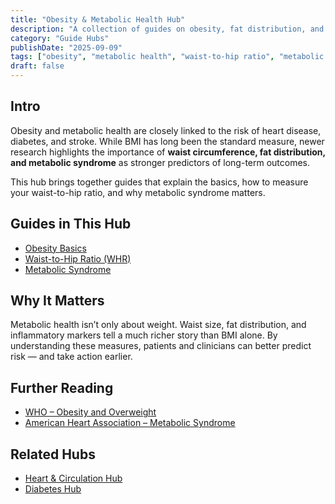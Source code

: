 ```yaml
---
title: "Obesity & Metabolic Health Hub"
description: "A collection of guides on obesity, fat distribution, and metabolic health — from BMI and waist-to-hip ratio to metabolic syndrome and long-term risks."
category: "Guide Hubs"
publishDate: "2025-09-09"
tags: ["obesity", "metabolic health", "waist-to-hip ratio", "metabolic syndrome"]
draft: false
---
```


## Intro
Obesity and metabolic health are closely linked to the risk of heart disease, diabetes, and stroke. While BMI has long been the standard measure, newer research highlights the importance of **waist circumference, fat distribution, and metabolic syndrome** as stronger predictors of long-term outcomes.  

This hub brings together guides that explain the basics, how to measure your waist-to-hip ratio, and why metabolic syndrome matters.

## Guides in This Hub
- [Obesity Basics](/guides/obesity-basics)  
- [Waist-to-Hip Ratio (WHR)](/guides/waist-to-hip-ratio)  
- [Metabolic Syndrome](/guides/metabolic-syndrome)  

## Why It Matters
Metabolic health isn’t only about weight. Waist size, fat distribution, and inflammatory markers tell a much richer story than BMI alone. By understanding these measures, patients and clinicians can better predict risk — and take action earlier.  

## Further Reading
- [WHO – Obesity and Overweight](https://www.who.int/news-room/fact-sheets/detail/obesity-and-overweight)  
- [American Heart Association – Metabolic Syndrome](https://www.heart.org/en/health-topics/metabolic-syndrome)  

## Related Hubs
- [Heart & Circulation Hub](/guides/heart-circulation-hub)  
- [Diabetes Hub](/guides/diabetes-hub)  
